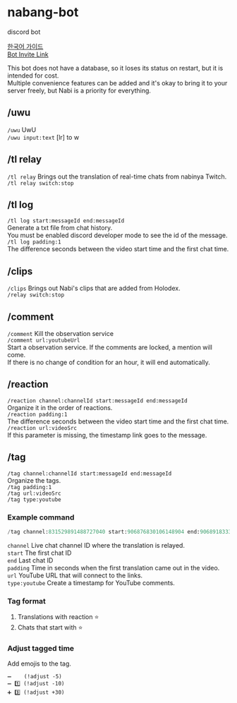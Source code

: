 # nabang-bot

discord bot

[한국어 가이드](./README-ko.md)  
[Bot Invite Link](https://discord.com/api/oauth2/authorize?client_id=886101403603447868&permissions=0&scope=bot%20applications.commands)

This bot does not have a database, so it loses its status on restart, but it is intended for cost.  
Multiple convenience features can be added and it's okay to bring it to your server freely, but Nabi is a priority for everything.

## /uwu

`/uwu` UwU  
`/uwu input:text` [lr] to w

## /tl relay

`/tl relay` Brings out the translation of real-time chats from nabinya Twitch.  
`/tl relay switch:stop`

## /tl log

`/tl log start:messageId end:messageId`  
Generate a txt file from chat history.  
You must be enabled discord developer mode to see the id of the message.  
`/tl log padding:1`  
The difference seconds between the video start time and the first chat time.

## /clips

`/clips` Brings out Nabi's clips that are added from Holodex.  
`/relay switch:stop`

## /comment

`/comment` Kill the observation service  
`/comment url:youtubeUrl`  
Start a observation service. If the comments are locked, a mention will come.  
If there is no change of condition for an hour, it will end automatically.

## /reaction

`/reaction channel:channelId start:messageId end:messageId`  
Organize it in the order of reactions.  
`/reaction padding:1`  
The difference seconds between the video start time and the first chat time.  
`/reaction url:videoSrc`  
If this parameter is missing, the timestamp link goes to the message.

## /tag

`/tag channel:channelId start:messageId end:messageId`  
Organize the tags.  
`/tag padding:1`  
`/tag url:videoSrc`  
`/tag type:youtube`

### Example command

```py
/tag channel:831529891488727040 start:906876830106148904 end:906891833303506964 padding:144 url:https://youtu.be/VynRquiEWcw type:youtube
```

`channel` Live chat channel ID where the translation is relayed.  
`start` The first chat ID  
`end` Last chat ID  
`padding` Time in seconds when the first translation came out in the video.  
`url` YouTube URL that will connect to the links.  
`type:youtube` Create a timestamp for YouTube comments.

### Tag format

1. Translations with reaction ⭐
2. Chats that start with ⭐

### Adjust tagged time

Add emojis to the tag.

```
➖    (!adjust -5)
➖ 1️⃣ (!adjust -10)
➕ 3️⃣ (!adjust +30)
```
